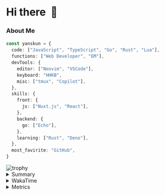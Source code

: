 # Hi there&nbsp; :wave:

### About Me

```ts
const yanskun = {
  code: ["JavaScript", "TypeScript", "Go", "Rust", "Lua"],
  functions: ["Web Developer", "EM"],
  devTools: {
    editor: ["Neovim", "VSCode"],
    keyboard: "HHKB",
    misc: ["tmux", "Copilot"],
  },
  skills: {
    front: {
      js: ["Nuxt.js", "React"],
    },
    backend: {
      go: ["Echo"],
    },
    learning: ["Rust", "Deno"],
  },
  most_favirite: "GitHub",
}
```
<!-- https://github.com/ryo-ma/github-profile-trophy -->
<img src="https://github-profile-trophy.vercel.app/?username=yanskun&theme=onedark&column=3" alt="trophy">


<details>
  <summary>Summary</summary>
  <!-- https://github.com/vn7n24fzkq/github-profile-summary-cards -->
<picture>
  <source media="(prefers-color-scheme: dark)" srcset="https://raw.githubusercontent.com/yanskun/yanskun/master/profile-summary-card-output/nord_dark/0-profile-details.svg">
 <img src="https://raw.githubusercontent.com/yanskun/yanskun/master/profile-summary-card-output/default/0-profile-details.svg">
</picture>
<br>
<picture>
  <source media="(prefers-color-scheme: dark)" srcset="https://raw.githubusercontent.com/yanskun/yanskun/master/profile-summary-card-output/nord_dark/1-repos-per-language.svg">
 <img src="https://raw.githubusercontent.com/yanskun/yanskun/master/profile-summary-card-output/default/1-repos-per-language.svg">
</picture>
<picture>
  <source media="(prefers-color-scheme: dark)" srcset="https://raw.githubusercontent.com/yanskun/yanskun/master/profile-summary-card-output/nord_dark/2-most-commit-language.svg">
 <img src="https://raw.githubusercontent.com/yanskun/yanskun/master/profile-summary-card-output/default/2-most-commit-language.svg">
</picture>
<br>
<picture>
  <source media="(prefers-color-scheme: dark)" srcset="https://raw.githubusercontent.com/yanskun/yanskun/master/profile-summary-card-output/nord_dark/3-stats.svg">
 <img src="https://raw.githubusercontent.com/yanskun/yanskun/master/profile-summary-card-output/default/3-stats.svg">
</picture>
<picture>
  <source media="(prefers-color-scheme: dark)" srcset="https://raw.githubusercontent.com/yanskun/yanskun/master/profile-summary-card-output/nord_dark/4-productive-time.svg">
 <img src="https://raw.githubusercontent.com/yanskun/yanskun/master/profile-summary-card-output/default/4-productive-time.svg">
</picture>

</details>

<details>
  <summary>WakaTime</summary>
<!--START_SECTION:waka-->
![Code Time](http://img.shields.io/badge/Code%20Time-978%20hrs%2016%20mins-blue)

**🐱 My GitHub Data** 

> 📦 130.1 kB Used in GitHub's Storage 
 > 
> 🏆 1,380 Contributions in the Year 2024
 > 
> 💼 Opted to Hire
 > 
> 📜 110 Public Repositories 
 > 
> 🔑 3 Private Repositories 
 > 
**I'm an Early 🐤** 

```text
🌞 Morning                1545 commits        ███░░░░░░░░░░░░░░░░░░░░░░   11.99 % 
🌆 Daytime                5100 commits        ██████████░░░░░░░░░░░░░░░   39.56 % 
🌃 Evening                3696 commits        ███████░░░░░░░░░░░░░░░░░░   28.67 % 
🌙 Night                  2550 commits        █████░░░░░░░░░░░░░░░░░░░░   19.78 % 
```
📅 **I'm Most Productive on Tuesday** 

```text
Monday                   1805 commits        ████░░░░░░░░░░░░░░░░░░░░░   14.00 % 
Tuesday                  2688 commits        █████░░░░░░░░░░░░░░░░░░░░   20.85 % 
Wednesday                1919 commits        ████░░░░░░░░░░░░░░░░░░░░░   14.89 % 
Thursday                 1705 commits        ███░░░░░░░░░░░░░░░░░░░░░░   13.23 % 
Friday                   1285 commits        ██░░░░░░░░░░░░░░░░░░░░░░░   09.97 % 
Saturday                 1568 commits        ███░░░░░░░░░░░░░░░░░░░░░░   12.16 % 
Sunday                   1921 commits        ████░░░░░░░░░░░░░░░░░░░░░   14.90 % 
```


📊 **This Week I Spent My Time On** 

```text
🕑︎ Time Zone: Asia/Tokyo

💬 Programming Languages: 
TypeScript               15 hrs 18 mins      █████████████░░░░░░░░░░░░   52.25 % 
YAML                     8 hrs 40 mins       ███████░░░░░░░░░░░░░░░░░░   29.60 % 
JSON                     3 hrs 40 mins       ███░░░░░░░░░░░░░░░░░░░░░░   12.52 % 
Lua                      22 mins             ░░░░░░░░░░░░░░░░░░░░░░░░░   01.28 % 
CSS                      16 mins             ░░░░░░░░░░░░░░░░░░░░░░░░░   00.91 % 

🔥 Editors: 
VS Code                  24 hrs 2 mins       █████████████████████░░░░   82.04 % 
Neovim                   5 hrs 15 mins       ████░░░░░░░░░░░░░░░░░░░░░   17.96 % 

💻 Operating System: 
Mac                      29 hrs 18 mins      █████████████████████████   100.00 % 
```


 Last Updated on 16/07/2024 06:05:44 UTC
<!--END_SECTION:waka-->
</details>

<details>
  <summary>Metrics</summary>
  <img src="https://github.com/yanskun/yanskun/blob/main/github-metrics.svg" alt="Metrics">
</details>
